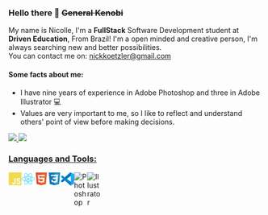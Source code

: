 ### Hello there 👋 ~~General Kenobi~~
My name is Nicolle, I'm a **FullStack** Software Development student at **Driven Education**, From Brazil!
I'm a open minded and creative person, I'm always searching new and better possibilities.
<br>You can contact me on: nickkoetzler@gmail.com

#### Some facts about me:

- I have nine years of experience in Adobe Photoshop and three in Adobe Illustrator 💻
- Values are very important to me, so I like to reflect and understand others' point of view before making decisions.

<div>
  <a href="https://github.com/nicollekoetzler">
  <img height="130em" src="https://github-readme-stats.vercel.app/api?username=nicollekoetzler&show_icons=true&theme=dark&include_all_commits=true&count_private=true"/>
  <img height="130em" src="https://github-readme-stats.vercel.app/api/top-langs/?username=nicollekoetzler&layout=compact&langs_count=7&theme=dark"/>
</div>

### Languages and Tools:

<img align="left" alt="JavaScript" width="26px" src="https://raw.githubusercontent.com/devicons/devicon/master/icons/javascript/javascript-plain.svg" />
<img align="left" alt="React" width="26px" src="https://raw.githubusercontent.com/devicons/devicon/master/icons/react/react-original.svg" />
<img align="left" alt="HTML5" width="26px" src="https://raw.githubusercontent.com/devicons/devicon/master/icons/html5/html5-original.svg" />
<img align="left" alt="CSS3" width="26px" src="https://raw.githubusercontent.com/devicons/devicon/master/icons/css3/css3-original.svg" />
<img align="left" alt="Visual Studio Code" width="26px" src="https://raw.githubusercontent.com/github/explore/80688e429a7d4ef2fca1e82350fe8e3517d3494d/topics/visual-studio-code/visual-studio-code.png" />
<img align="left" alt="Photoshop" width="26px" src="https://raw.githubusercontent.com/Gictorbit/photoshopCClinux/master/images/AdobePhotoshop-icon.png" />
  <img align="left" alt="Illustrator" width="26px" src="https://raw.githubusercontent.com/Gictorbit/illustratorCClinux/master/images/AiIcon.png" />
